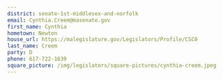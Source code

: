 ```yaml
---
district: senate-1st-middlesex-and-norfolk
email: Cynthia.Creem@masenate.gov
first_name: Cynthia
hometown: Newton
house_url: https://malegislature.gov/Legislators/Profile/CSC0
last_name: Creem
party: D
phone: 617-722-1639
square_picture: /img/legislators/square-pictures/cynthia-creem.jpeg
---
```

